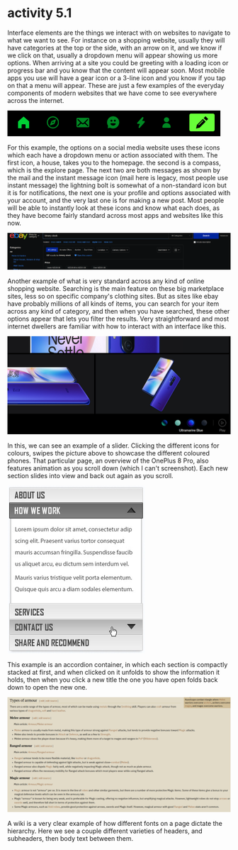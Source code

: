 # activity 5.1

Interface elements are the things we interact with on websites to navigate to what we want to see. For instance on a shopping website, usually they will have categories at the top or the side, with an arrow on it, and we know if we click on that, usually a dropdown menu will appear showing us more options. When arriving at a site you could be greeting with a loading icon or progress bar and you know that the content will appear soon. Most mobile apps you use will have a gear icon or a 3-line icon and you know if you tap on that a menu will appear. These are just a few examples of the everyday components of modern websites that we have come to see everywhere across the internet.

![a screenshot of tumblr&apos;s options bar at the top of each page](../.gitbook/assets/image%20%284%29.png)

For this example, the options on a social media website uses these icons which each have a dropdown menu or action associated with them. The first icon, a house, takes you to the homepage. the second is a compass, which is the explore page. The next two are both messages as shown by the mail and the instant message icon \(mail here is legacy, most people use instant message\) the lightning bolt is somewhat of a non-standard icon but it is for notifications, the next one is your profile and options associated with your account, and the very last one is for making a new post. Most people will be able to instantly look at these icons and know what each does, as they have become fairly standard across most apps and websites like this now.

![ebay&apos;s search page](../.gitbook/assets/image%20%286%29.png)

Another example of what is very standard across any kind of online shopping website. Searching is the main feature on these big marketplace sites, less so on specific company's clothing sites. But as sites like ebay have probably millions of all kinds of items, you can search for your item across any kind of category, and then when you have searched, these other options appear that lets you filter the results. Very straightforward and most internet dwellers are familiar with how to interact with an interface like this.

![overview page for a product](../.gitbook/assets/image%20%281%29.png)

In this, we can see an example of a slider. Clicking the different icons for colours, swipes the picture above to showcase the different coloured phones. That particular page, an overview of the OnePlus 8 Pro, also features animation as you scroll down \(which I can't screenshot\). Each new section slides into view and back out again as you scroll.

![an accordion container](../.gitbook/assets/image%20%288%29.png)

This example is an accordion container, in which each section is compactly stacked at first, and when clicked on it unfolds to show the information it holds, then when you click a new title the one you have open folds back down to open the new one.



![OSRS Wiki uses typography to create hierarchy](../.gitbook/assets/image%20%287%29.png)

A wiki is a very clear example of how different fonts on a page dictate the hierarchy. Here we see a couple different varieties of headers, and subheaders, then body text between them.

